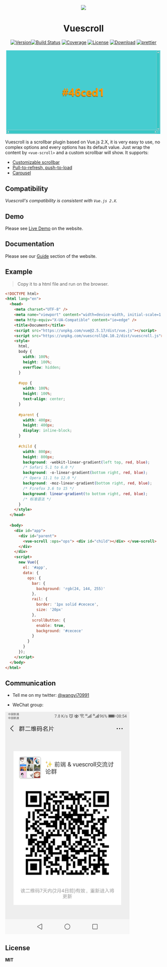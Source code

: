  <p align="center"><a href="http://vuescrolljs.yvescoding.org/"><img width="100" src="http://vuescrolljs.yvescoding.org/logo.png" /></a></p>
<h1 align="center">Vuescroll</h1>
<p align="center">
  <a href="https://www.npmjs.com/package/vuescroll"><img src="https://img.shields.io/npm/v/vuescroll.svg" alt="Version"></a><a href="https://circleci.com/gh/YvesCoding/vuescroll/tree/dev"><img src="https://circleci.com/gh/YvesCoding/vuescroll/tree/dev.png?style=shield" alt="Build Status"></a>
   <a href="https://codecov.io/github/YvesCoding/vuescroll?branch=dev"><img src="https://img.shields.io/codecov/c/github/YvesCoding/vuescroll/dev.svg" alt="Coverage"></a>
  <a href="https://www.npmjs.com/package/vuescroll"><img src="https://img.shields.io/npm/l/vuescroll.svg" alt="License"></a>
<a href="https://www.npmjs.com/package/vuescroll"><img src="https://img.shields.io/npm/dm/vuescroll.svg" alt="Download"></a>
<a href="https://github.com/YvesCoding/vuescroll"><img src="https://img.shields.io/badge/code_style-prettier-ff69b4.svg?style=flat-square" alt="prettier"></a>
</p>

<p align="center">
  <img src="https://github.com/wangyi7099/pictureCdn/blob/master/allPic/vuescroll/show.gif?raw=true" width="800"  alt="Demo"/> 
</p>

Vuescroll is a scrollbar plugin based on Vue.js 2.X, it is very easy to use, no complex options and every options has its default value. Just wrap the content by `<vue-scroll>` and a custom scrollbar will show. It supports:

- [Customizable scrollbar](https://vuescrolljs.yvescoding.org/demo/#customize-scrollbar)
- [Pull-to-refresh, push-to-load](https://vuescrolljs.yvescoding.org/demo/#pull-refresh-or-push-load)
- [Carousel](https://vuescrolljs.yvescoding.org/demo/#carousel)

## Compatibility

_Vuescroll's compatibility is consistent with `Vue.js 2.X`._

## Demo

Please see [Live Demo](https://vuescrolljs.yvescoding.org/demo) on the website.

## Documentation

Please see our [Guide](https://vuescrolljs.yvescoding.org/guide) section of the website.

## Example

> Copy it to a html file and run on the browser.

```html
<!DOCTYPE html>
<html lang="en">
  <head>
    <meta charset="UTF-8" />
    <meta name="viewport" content="width=device-width, initial-scale=1.0" />
    <meta http-equiv="X-UA-Compatible" content="ie=edge" />
    <title>Document</title>
    <script src="https://unpkg.com/vue@2.5.17/dist/vue.js"></script>
    <script src="https://unpkg.com/vuescroll@4.10.2/dist/vuescroll.js"></script>
    <style>
      html,
      body {
        width: 100%;
        height: 100%;
        overflow: hidden;
      }

      #app {
        width: 100%;
        height: 100%;
        text-align: center;
      }

      #parent {
        width: 400px;
        height: 400px;
        display: inline-block;
      }

      #child {
        width: 800px;
        height: 800px;
        background: -webkit-linear-gradient(left top, red, blue);
        /* Safari 5.1 to 6.0 */
        background: -o-linear-gradient(bottom right, red, blue);
        /* Opera 11.1 to 12.0 */
        background: -moz-linear-gradient(bottom right, red, blue);
        /* Firefox 3.6 to 15 */
        background: linear-gradient(to bottom right, red, blue);
        /* 标准语法 */
      }
    </style>
  </head>

  <body>
    <div id="app">
      <div id="parent">
        <vue-scroll :ops="ops"> <div id="child"></div> </vue-scroll>
      </div>
    </div>
    <script>
      new Vue({
        el: '#app',
        data: {
          ops: {
            bar: {
              background: 'rgb(24, 144, 255)'
            },
            rail: {
              border: '1px solid #cecece',
              size: '20px'
            },
            scrollButton: {
              enable: true,
              background: '#cecece'
            }
          }
        }
      });
    </script>
  </body>
</html>
```

## Communication

- Tell me on my twitter: [@wangyi70991](https://twitter.com/wangyi70991?s=01)

- WeChat group:

 <img src="https://github.com/wangyi7099/pictureCdn/blob/master/allPic/vuescroll/wx.png?raw=true" width="400" alt="Demo" style="max-width:100%;">

## License

**MIT**
